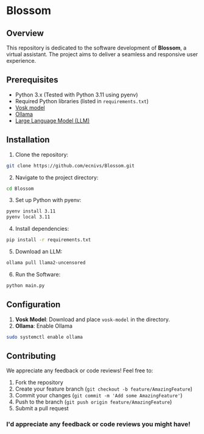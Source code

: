 # Blossom

## Overview
This repository is dedicated to the software development of **Blossom**, a virtual assistant. The project aims to deliver a seamless and responsive user experience.

## Prerequisites
* Python 3.x (Tested with Python 3.11 using pyenv)
* Required Python libraries (listed in `requirements.txt`)
* [Vosk model](https://alphacephei.com/vosk/models)
* [Ollama](https://ollama.com/)
* [Large Language Model (LLM)](https://en.wikipedia.org/wiki/Large_language_model)

## Installation
1. Clone the repository:
```bash
git clone https://github.com/ecnivs/Blossom.git
```
2. Navigate to the project directory:
```bash
cd Blossom
```
3. Set up Python with pyenv:
```bash
pyenv install 3.11
pyenv local 3.11
```
4. Install dependencies:
```bash
pip install -r requirements.txt
```
5. Download an LLM:
```bash
ollama pull llama2-uncensored
```
6. Run the Software:
```bash
python main.py
```

## Configuration
1. **Vosk Model**: Download and place `vosk-model` in the directory.
2. **Ollama**: Enable Ollama
```bash
sudo systemctl enable ollama
```

## Contributing
We appreciate any feedback or code reviews! Feel free to:
1. Fork the repository
2. Create your feature branch (`git checkout -b feature/AmazingFeature`)
3. Commit your changes (`git commit -m 'Add some AmazingFeature'`)
4. Push to the branch (`git push origin feature/AmazingFeature`)
5. Submit a pull request

### I'd appreciate any feedback or code reviews you might have!
